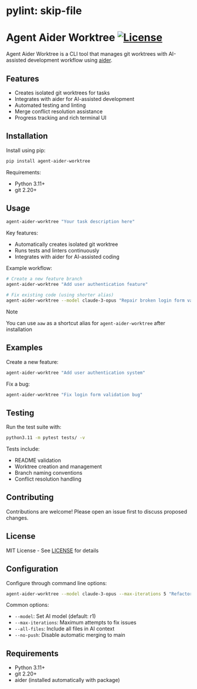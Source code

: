 # pylint: skip-file
# Agent Aider Worktree [![License](https://img.shields.io/badge/License-MIT-blue.svg)](LICENSE)

Agent Aider Worktree is a CLI tool that manages git worktrees with AI-assisted development workflow using [aider](https://github.com/paul-gauthier/aider).

## Features

- Creates isolated git worktrees for tasks
- Integrates with aider for AI-assisted development
- Automated testing and linting
- Merge conflict resolution assistance
- Progress tracking and rich terminal UI

## Installation

Install using pip:

```bash
pip install agent-aider-worktree
```

Requirements:
- Python 3.11+
- git 2.20+

## Usage

```bash
agent-aider-worktree "Your task description here"
```

Key features:
- Automatically creates isolated git worktree
- Runs tests and linters continuously
- Integrates with aider for AI-assisted coding

Example workflow:
```bash
# Create a new feature branch
agent-aider-worktree "Add user authentication feature"

# Fix existing code (using shorter alias)
agent-aider-worktree --model claude-3-opus "Repair broken login form validation"
```

> [!NOTE]
> You can use `aaw` as a shortcut alias for `agent-aider-worktree` after installation

## Examples

Create a new feature:
```bash
agent-aider-worktree "Add user authentication system"
```

Fix a bug:
```bash
agent-aider-worktree "Fix login form validation bug"
```

## Testing

Run the test suite with:

```bash
python3.11 -m pytest tests/ -v
```

Tests include:
- README validation
- Worktree creation and management
- Branch naming conventions
- Conflict resolution handling

## Contributing

Contributions are welcome! Please open an issue first to discuss proposed changes.

## License

MIT License - See [LICENSE](LICENSE) for details

## Configuration

Configure through command line options:
```bash
agent-aider-worktree --model claude-3-opus --max-iterations 5 "Refactor database layer"
```

Common options:
- `--model`: Set AI model (default: r1)
- `--max-iterations`: Maximum attempts to fix issues
- `--all-files`: Include all files in AI context
- `--no-push`: Disable automatic merging to main

## Requirements

- Python 3.11+
- git 2.20+
- aider (installed automatically with package)
